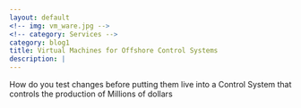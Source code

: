 ```yaml
---
layout: default
<!-- img: vm_ware.jpg -->
<!-- category: Services -->
category: blog1
title: Virtual Machines for Offshore Control Systems
description: |
---
```

  How do you test changes before putting them live into a Control System that controls the production of Millions of dollars